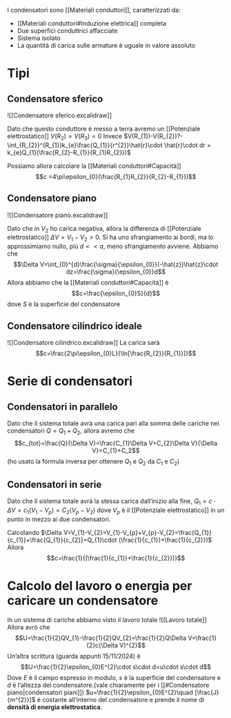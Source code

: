 I condensatori sono [[Materiali conduttori]], caratterizzati da:
- [[Materiali conduttori#Induzione elettrica]] completa
- Due superfici conduttrici affacciate
- Sistema isolato
- La quantità di carica sulle armature è uguale in valore assoluto
# Tipi
## Condensatore sferico
![[Condensatore sferico.excalidraw]]

Dato che questo conduttore è messo a terra avremo un [[Potenziale elettrostatico]] $V(R_{2})=V(R_{3})=0$
Invece $V(R_{1})-V(R_{2})?-\int_{R_{2}}^{R_{1}}k_{e}\frac{Q_{1}}{r^{2}}\hat{r}\cdot \hat{r}\cdot dr = k_{e}Q_{1}(\frac{R_{2}-R_{1}}{R_{1}R_{2}})$

Possiamo allora calcolare la [[Materiali conduttori#Capacità]]
$$c =4\pi\epsilon_{0}(\frac{R_{1}R_{2}}{R_{2}-R_{1}})$$
## Condensatore piano
![[Condensatore piano.excalidraw]]

Dato che in $V_{2}$ ho carica negativa, allora la differenza di [[Potenziale elettrostatico]] $\Delta V = V_{1}-V_{2}>0$.
Si ha uno sfrangiamento ai bordi, ma lo approssimiamo nullo, più $d<< a$, meno sfrangiamento avviene.
Abbiamo che 
$$\Delta V=\int_{0}^{d}\frac{\sigma}{\epsilon_{0}}(-\hat{z})\hat{z}\cdot dz=\frac{\sigma}{\epsilon_{0}}d$$
Allora abbiamo che la [[Materiali conduttori#Capacità]] è
$$c=\frac{\epsilon_{0}S}{d}$$
dove $S$ è la superficie del condensatore

## Condensatore cilindrico ideale
![[Condensatore cilindrico.excalidraw]]
La carica sarà
$$c=\frac{2\pi\epsilon_{0}L}{\ln[\frac{R_{2}}{R_{1}}]}$$


# Serie di condensatori
## Condensatori in parallelo
Dato che il sistema totale avrà una carica pari alla somma delle cariche nei condensatori $Q=Q_{1}+Q_{2}$, allora avremo che 
$$c_{tot}=\frac{Q}{\Delta V}=\frac{C_{1}\Delta V+C_{2}\Delta V}{\Delta V}=C_{1}+C_2$$
(ho usato la formula inversa per ottenere $Q_{1}$ e $Q_{2}$ da $C_{1}$ e $C_{2}$)

## Condensatori in serie
Dato che il sistema totale avrà la stessa carica dall’inizio alla fine, $Q_{1}=c\cdot \Delta V=c_{1}(V_{1}-V_{p})=C_{2}(V_{p}-V_{2})$
dove $V_{p}$ è il [[Potenziale elettrostatico]] in un punto in mezzo ai due condensatori.

Calcolando $\Delta V=V_{1}-V_{2}=V_{1}-V_{p}+V_{p}-V_{2}=\frac{Q_{1}}{c_{1}}+\frac{Q_{1}}{c_{2}}=Q_{1}\cdot (\frac{1}{c_{1}}+\frac{1}{c_{2}})$
Allora $$c=\frac{1}{(\frac{1}{c_{1}}+\frac{1}{c_{2}})}$$
# Calcolo del lavoro o energia per caricare un condensatore
In un sistema di cariche abbiamo visto il lavoro totale ![[Lavoro totale]]
Allora avrò che $$U=\frac{1}{2}QV_{1}-\frac{1}{2}QV_{2}=\frac{1}{2}Q\Delta V=\frac{1}{2}c(\Delta V)^{2}$$
Un’altra scrittura (guarda appunti 15/11/2024) è
$$U=\frac{1}{2}\epsilon_{0}E^{2}\cdot s\cdot d=u\cdot s\cdot d$$
Dove $E$ è il campo espresso in modulo, $s$ è la superficie del condensatore e $d$ è l’altezza del condensatore.(vale chiaramente per i [[#Condensatore piano|condensatori piani]])
$u=\frac{1}{2}\epsilon_{0}E^{2}\quad [\frac{J}{m^{2}}]$ è costante all’interno del condensatore e prende il nome di **densità di energia elettrostatica**.